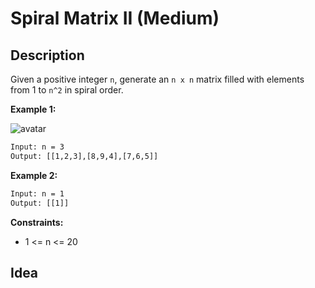 # Spiral Matrix II (Medium)

## Description

Given a positive integer `n`, generate an `n x n` matrix filled with elements from 1 to `n^2` in spiral order.

**Example 1:**

![avatar](https://assets.leetcode.com/uploads/2020/11/13/spiraln.jpg)

```html
Input: n = 3
Output: [[1,2,3],[8,9,4],[7,6,5]]
```

**Example 2:**

```html
Input: n = 1
Output: [[1]]
```

**Constraints:**

- 1 <= n <= 20

## Idea
